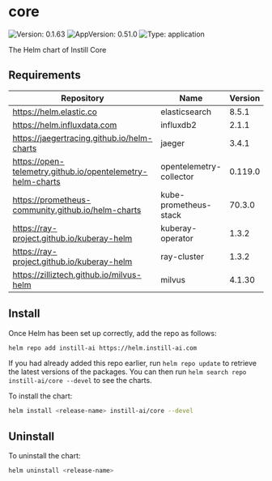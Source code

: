 # core

![Version: 0.1.63](https://img.shields.io/badge/Version-0.1.63-informational?style=flat-square) ![AppVersion: 0.51.0](https://img.shields.io/badge/AppVersion-0.51.0-informational?style=flat-square) ![Type: application](https://img.shields.io/badge/Type-application-informational?style=flat-square)

The Helm chart of Instill Core

## Requirements

| Repository | Name | Version |
|------------|------|---------|
| https://helm.elastic.co | elasticsearch | 8.5.1 |
| https://helm.influxdata.com | influxdb2 | 2.1.1 |
| https://jaegertracing.github.io/helm-charts | jaeger | 3.4.1 |
| https://open-telemetry.github.io/opentelemetry-helm-charts | opentelemetry-collector | 0.119.0 |
| https://prometheus-community.github.io/helm-charts | kube-prometheus-stack | 70.3.0 |
| https://ray-project.github.io/kuberay-helm | kuberay-operator | 1.3.2 |
| https://ray-project.github.io/kuberay-helm | ray-cluster | 1.3.2 |
| https://zilliztech.github.io/milvus-helm | milvus | 4.1.30 |

## Install

Once Helm has been set up correctly, add the repo as follows:

```bash
helm repo add instill-ai https://helm.instill-ai.com
```

If you had already added this repo earlier, run `helm repo update` to retrieve
the latest versions of the packages. You can then run `helm search repo instill-ai/core --devel` to see the charts.

To install the chart:

```bash
helm install <release-name> instill-ai/core --devel
```

## Uninstall

To uninstall the chart:

```bash
helm uninstall <release-name>
```
